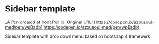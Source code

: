# Sidebar template
 _A Pen created at CodePen.io. Original URL: [https://codepen.io/azouaoui-med/pen/wpBadb](https://codepen.io/azouaoui-med/pen/wpBadb).

 Sidebar template with drop down menu based on bootstrap 4 framework